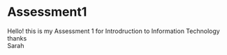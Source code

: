 # Assessment1
Hello! this is my Assessment 1 for Introdruction to Information Technology
<br>
thanks
<br>
Sarah
